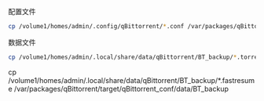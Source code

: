 配置文件

```bash
cp /volume1/homes/admin/.config/qBittorrent/*.conf /var/packages/qBittorrent/target/qBittorrent_conf/config
```

数据文件

```bash
cp /volume1/homes/admin/.local/share/data/qBittorrent/BT_backup/*.torrent /var/packages/qBittorrent/target/qBittorrent_conf/data/BT_backup
```



cp /volume1/homes/admin/.local/share/data/qBittorrent/BT_backup/*.fastresume /var/packages/qBittorrent/target/qBittorrent_conf/data/BT_backup